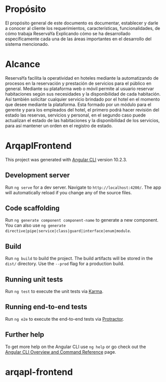 # Propósito

El propósito general de este documento es documentar, establecer y darle a conocer al cliente los requerimientos, características, funcionalidades, de cómo trabaja ReservaYa Explicando cómo se ha desarrollado específicamente cada una de las áreas importantes en el desarrollo del sistema mencionado.

# Alcance
ReservaYa facilita la operatividad en hoteles mediante la automatizando de procesos en la reservación y prestación de servicios para el público en general. Mediante su plataforma web o móvil permite al usuario reservar habitaciones según sus necesidades y la disponibilidad de cada habitación. Así también solicitar cualquier servicio brindado por el hotel en el momento que desee mediante la plataforma.
Esta formado por un módulo para el gerente y para los empleados del hotel, el primero podrá hacer revisión del estado las reservas, servicios y personal, en el segundo caso puede actualizan el estado de las habitaciones y la disponibilidad de los servicios, para así mantener un orden en el registro de estado.

# ArqaplFrontend

This project was generated with [Angular CLI](https://github.com/angular/angular-cli) version 10.2.3.

## Development server

Run `ng serve` for a dev server. Navigate to `http://localhost:4200/`. The app will automatically reload if you change any of the source files.

## Code scaffolding

Run `ng generate component component-name` to generate a new component. You can also use `ng generate directive|pipe|service|class|guard|interface|enum|module`.

## Build

Run `ng build` to build the project. The build artifacts will be stored in the `dist/` directory. Use the `--prod` flag for a production build.

## Running unit tests

Run `ng test` to execute the unit tests via [Karma](https://karma-runner.github.io).

## Running end-to-end tests

Run `ng e2e` to execute the end-to-end tests via [Protractor](http://www.protractortest.org/).

## Further help

To get more help on the Angular CLI use `ng help` or go check out the [Angular CLI Overview and Command Reference](https://angular.io/cli) page.
# arqapl-frontend
